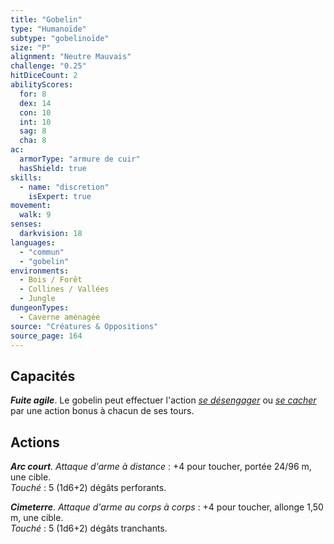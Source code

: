 ```yaml
---
title: "Gobelin"
type: "Humanoïde"
subtype: "gobelinoïde"
size: "P"
alignment: "Neutre Mauvais"
challenge: "0.25"
hitDiceCount: 2
abilityScores:
  for: 8
  dex: 14
  con: 10
  int: 10
  sag: 8
  cha: 8
ac: 
  armorType: "armure de cuir"
  hasShield: true
skills: 
  - name: "discretion"
    isExpert: true
movement: 
  walk: 9
senses: 
  darkvision: 18
languages: 
  - "commun"
  - "gobelin"
environments:
  - Bois / Forêt
  - Collines / Vallées
  - Jungle
dungeonTypes:
  - Caverne aménagée
source: "Créatures & Oppositions"
source_page: 164
---
```

## Capacités
_**Fuite agile**_. Le gobelin peut effectuer l'action [_se désengager_](/combattre/#se-desengager) ou [_se cacher_](/combattre#se-cacher) par une action bonus à chacun de ses tours.

## Actions
_**Arc court**_. _Attaque d'arme à distance_ : +4 pour toucher, portée 24/96 m, une cible.  
_Touché_ : 5 (1d6+2) dégâts perforants.

_**Cimeterre**_. _Attaque d'arme au corps à corps_ : +4 pour toucher, allonge 1,50 m, une cible.  
_Touché_ : 5 (1d6+2) dégâts tranchants.
